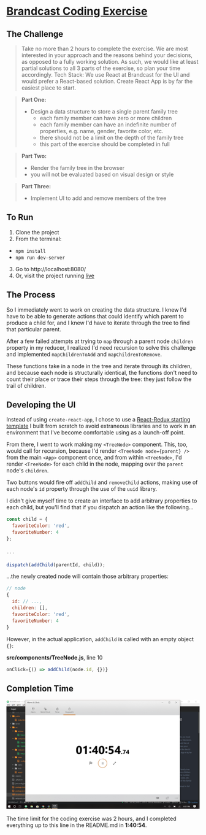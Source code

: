 # [Brandcast Coding Exercise](https://brandcast-challenge.herokuapp.com/)

## The Challenge
> Take no more than 2 hours to complete the exercise. We are most interested in your approach and the reasons behind your decisions, as opposed to a fully working solution. As such, we would like at least partial solutions to all 3 parts of the exercise, so plan your time accordingly.
Tech Stack:
We use React at Brandcast for the UI and would prefer a React-based solution. Create React App is by far the easiest place to start.

> **Part One:**
> -	Design a data structure to store a single parent family tree
>   -	each family member can have zero or more children
>   - each family member can have an indefinite number of properties, e.g. name, gender, favorite color, etc.
>   -	there should not be a limit on the depth of the family tree
>  	- this part of the exercise should be completed in full

> **Part Two:**
> - Render the family tree in the browser
>  - you will not be evaluated based on visual design or style

> **Part Three:**
>  - Implement UI to add and remove members of the tree

## To Run
1. Clone the project
2. From the terminal:
  - `npm install`
  - `npm run dev-server`
3. Go to http://localhost:8080/
4. Or, visit the project running [live](https://brandcast-challenge.herokuapp.com/)

## The Process
So I immediately went to work on creating the data structure. I knew I'd have to be able to generate actions that could identify which parent to produce a child for, and I knew I'd have to iterate through the tree to find that particular parent.

After a few failed attempts at trying to `map` through a parent node `children` property in my reducer, I realized I'd need recursion to solve this challenge and implemented `mapChildrenToAdd` and `mapChildrenToRemove`.

These functions take in a node in the tree and iterate through its children, and because each node is structurally identical, the functions don't need to count their place or trace their steps through the tree: they just follow the trail of children.

## Developing the UI
Instead of using `create-react-app`, I chose to use a [React-Redux starting template](https://github.com/devonbahary/react-redux-starter-template) I built from scratch to avoid extraneous libraries and to work in an environment that I've become comfortable using as a launch-off point.

From there, I went to work making my `<TreeNode>` component. This, too, would call for recursion, because I'd render `<TreeNode node={parent} />` from the main `<App>` component once, and from within `<TreeNode>`, I'd render `<TreeNode>` for each child in the node, mapping over the `parent` node's `children`.

Two buttons would fire off `addChild` and `removeChild` actions, making use of each node's `id` property through the use of the `uuid` library.

I didn't give myself time to create an interface to add arbitrary properties to each child, but you'll find that if you dispatch an action like the following...

```javascript
const child = {
  favoriteColor: 'red',
  favoriteNumber: 4
};

...

dispatch(addChild(parentId, child));
```

...the newly created node will contain those arbitrary properties:

```javascript
// node
{
  id: // ...,
  children: [],
  favoriteColor: 'red',
  favoriteNumber: 4
}
```

However, in the actual application, `addChild` is called with an empty object `{}`:

**src/components/TreeNode.js**, line 10
```javascript
onClick={() => addChild(node.id, {})}
```

## Completion Time
![1:40:54](/assets/CompletionTime.png)

The time limit for the coding exercise was 2 hours, and I completed everything up to this line in the README.md in **1:40:54**.
